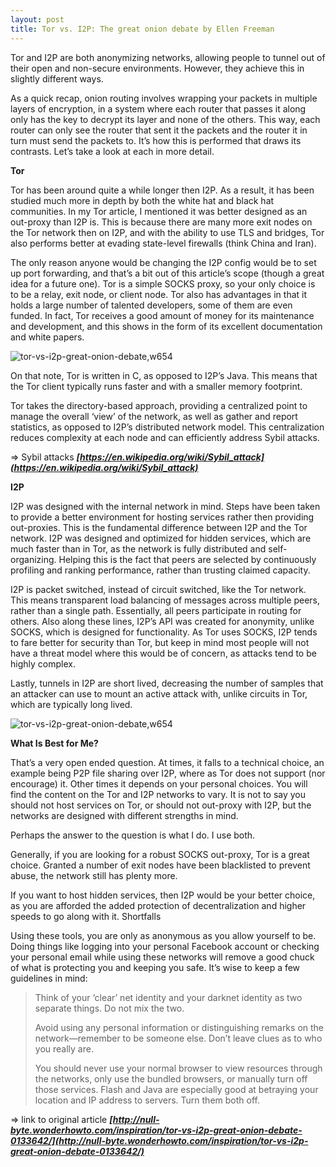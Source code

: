 ```yaml
---
layout: post
title: Tor vs. I2P: The great onion debate by Ellen Freeman
---
```


Tor and I2P are both anonymizing networks, allowing people to tunnel out of their open and non-secure environments. However, they achieve this in slightly different ways.

As a quick recap, onion routing involves wrapping your packets in multiple layers of encryption, in a system where each router that passes it along only has the key to decrypt its layer and none of the others. This way, each router can only see the router that sent it the packets and the router it in turn must send the packets to. It’s how this is performed that draws its contrasts. Let’s take a look at each in more detail.

**Tor**

Tor has been around quite a while longer then I2P. As a result, it has been studied much more in depth by both the white hat and black hat communities. In my Tor article, I mentioned it was better designed as an out-proxy than I2P is. This is because there are many more exit nodes on the Tor network then on I2P, and with the ability to use TLS and bridges, Tor also performs better at evading state-level firewalls (think China and Iran).

The only reason anyone would be changing the I2P config would be to set up port forwarding, and that’s a bit out of this article’s scope (though a great idea for a future one). Tor is a simple SOCKS proxy, so your only choice is to be a relay, exit node, or client node. Tor also has advantages in that it holds a large number of talented developers, some of them are even funded. In fact, Tor receives a good amount of money for its maintenance and development, and this shows in the form of its excellent documentation and white papers.

![tor-vs-i2p-great-onion-debate,w654](https://roon-media.s3.amazonaws.com/blogs/12676/3l440p3R0M3O0u1n2F3j1K1v3w0f1x0y/giant.jpg)

On that note, Tor is written in C, as opposed to I2P’s Java. This means that the Tor client typically runs faster and with a smaller memory footprint.

Tor takes the directory-based approach, providing a centralized point to manage the overall ‘view’ of the network, as well as gather and report statistics, as opposed to I2P’s distributed network model. This centralization reduces complexity at each node and can efficiently address Sybil attacks.

=> Sybil attacks ***[https://en.wikipedia.org/wiki/Sybil_attack](https://en.wikipedia.org/wiki/Sybil_attack)***

**I2P**

I2P was designed with the internal network in mind. Steps have been taken to provide a better environment for hosting services rather then providing out-proxies. This is the fundamental difference between I2P and the Tor network. I2P was designed and optimized for hidden services, which are much faster than in Tor, as the network is fully distributed and self-organizing. Helping this is the fact that peers are selected by continuously profiling and ranking performance, rather than trusting claimed capacity.

I2P is packet switched, instead of circuit switched, like the Tor network. This means transparent load balancing of messages across multiple peers, rather than a single path. Essentially, all peers participate in routing for others. Also along these lines, I2P’s API was created for anonymity, unlike SOCKS, which is designed for functionality. As Tor uses SOCKS, I2P tends to fare better for security than Tor, but keep in mind most people will not have a threat model where this would be of concern, as attacks tend to be highly complex.

Lastly, tunnels in I2P are short lived, decreasing the number of samples that an attacker can use to mount an active attack with, unlike circuits in Tor, which are typically long lived.

![tor-vs-i2p-great-onion-debate,w654](https://roon-media.s3.amazonaws.com/blogs/12676/0b3x2j2v0Q131L262U0f1Q09102m3p2s/giant.jpg)

**What Is Best for Me?**

That’s a very open ended question. At times, it falls to a technical choice, an example being P2P file sharing over I2P, where as Tor does not support (nor encourage) it. Other times it depends on your personal choices. You will find the content on the Tor and I2P networks to vary. It is not to say you should not host services on Tor, or should not out-proxy with I2P, but the networks are designed with different strengths in mind.

Perhaps the answer to the question is what I do. I use both.

Generally, if you are looking for a robust SOCKS out-proxy, Tor is a great choice. Granted a number of exit nodes have been blacklisted to prevent abuse, the network still has plenty more.

If you want to host hidden services, then I2P would be your better choice, as you are afforded the added protection of decentralization and higher speeds to go along with it.
Shortfalls

Using these tools, you are only as anonymous as you allow yourself to be. Doing things like logging into your personal Facebook account or checking your personal email while using these networks will remove a good chuck of what is protecting you and keeping you safe. It’s wise to keep a few guidelines in mind:

> 
> Think of your ‘clear’ net identity and your darknet identity as two separate things. Do not mix the two.
> 
> 
> 
> Avoid using any personal information or distinguishing remarks on the network—remember to be someone else. Don’t leave clues as to who you really are.
> 
> 
> 
> You should never use your normal browser to view resources through the networks, only use the bundled browsers, or manually turn off those services. Flash and Java are especially good at betraying your location and IP address to servers. Turn them both off. 


=> link to original article ***[http://null-byte.wonderhowto.com/inspiration/tor-vs-i2p-great-onion-debate-0133642/](http://null-byte.wonderhowto.com/inspiration/tor-vs-i2p-great-onion-debate-0133642/)***
